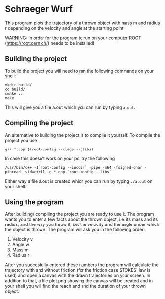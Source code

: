 # Schraeger Wurf
This program plots the trajectory of a thrown object with mass m and radius r depending
on the velocity and angle at the starting point.

WARNING: In order for the program to run on your computer ROOT (https://root.cern.ch/) needs to be installed!

## Building the project
To build the project you will need to run the following commands on your shell:
```
mkdir build/
cd build/ 
cmake .. 
make
```
This will give you a file a.out which you can run by typing ```a.out```.
## Compiling the project
An alternative to building the project is to compile it yourself. To compile the project you use

```
g++ *.cpp $(root-config --clags --glibs)
```
In case this doesn't work on your pc, try the following
```
/usr/bin/c++ -I`root-config --incdir` -pipe -m64 -fsigned-char -pthread -std=c++11 -g *.cpp `root-config --libs` 
```
Either way a file a.out is created which you can run by typing
```./a.out```
on your shell.

## Using the program
After building/ compiling the project you are ready to use it.
The program wants you to enter a few facts about the thrown object, i.e. its mass and its radius, and
the way you throw it, i.e. the velocity and the angle under which the object is thrown.
The program will ask you in the following order:

1. Velocity v 
2. Angle w
3. Mass m
4. Radius r

After you succesfully entered these numbers the program will calculate the trajectory with and without
friction (for the friction case STOKES' law is used) and open a canvas with the drawn trajectories on
your screen. In addition to that, a file plot.png showing the canvas will be created and in your
shell you will find the reach and and the duration of your thrown object.

